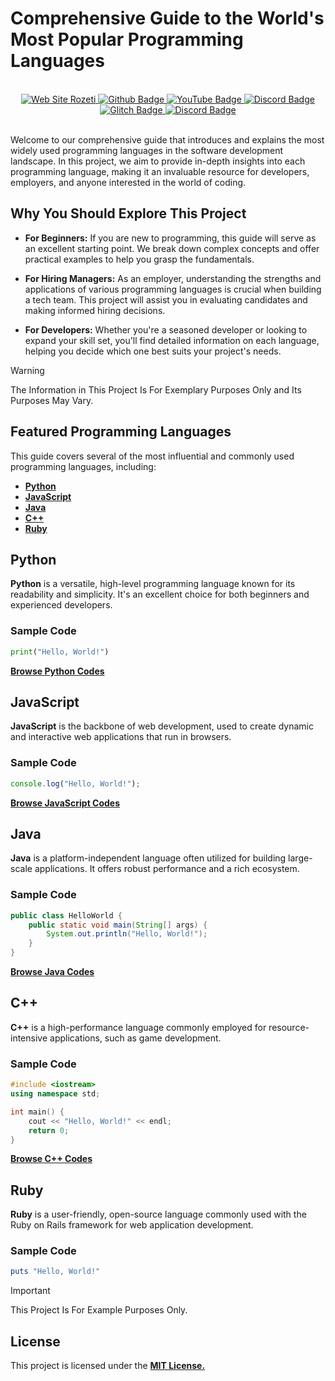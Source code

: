 # Comprehensive Guide to the World's Most Popular Programming Languages

<br>
<div style="text-align: center;" align="center">
  <a href="https://musarda.github.io">
    <img src="https://img.shields.io/badge/Visit%20My-Website-E6E6E6" alt="Web Site Rozeti">
  </a>
  <a href="https://www.github.com/musarda"> <!--GitHub Link-->
    <img src="https://img.shields.io/badge/-GitHub-000?style=quare&labelColor=000&logo=GitHub&logoColor=white&link=link" alt="Github Badge">
  </a>
  <a href="https://www.youtube.com/@CodeChain"> <!--YouTube Link-->
    <img src="https://img.shields.io/badge/-YouTube-c4302b?style=quare&labelColor=c4302b&logo=YouTube&logoColor=white&link=link" alt="YouTube Badge">
  </a>
  <a href="https://discord.gg/kf29ZKZyw6"> <!--Discord Link-->
    <img src="https://img.shields.io/badge/-Discord-738adb?style=quare&labelColor=blurple&logo=Discord&logoColor=white&link=link" alt="Discord Badge">
  </a>
  <a href="https://www.glitch.com/@musarda44"> <!--Glitch Link-->
    <img src="https://img.shields.io/badge/-Glitch-2800ff?style=quare&labelColor=2800ff&logo=Glitch&logoColor=white&link=link" alt="Glitch Badge">
  </a>
  <a href="https://discord.gg/Kaye7tpHcQ"> <!--Discord2 Link-->
    <img src="https://img.shields.io/badge/-Discord-738adb?style=quare&labelColor=blurple&logo=Discord&logoColor=white&link=link" alt="Discord Badge">
  </a>
</div>
<br>

Welcome to our comprehensive guide that introduces and explains the most widely used programming languages in the software development landscape. In this project, we aim to provide in-depth insights into each programming language, making it an invaluable resource for developers, employers, and anyone interested in the world of coding.

## Why You Should Explore This Project

- **For Beginners:** If you are new to programming, this guide will serve as an excellent starting point. We break down complex concepts and offer practical examples to help you grasp the fundamentals.
  
- **For Hiring Managers:** As an employer, understanding the strengths and applications of various programming languages is crucial when building a tech team. This project will assist you in evaluating candidates and making informed hiring decisions.

- **For Developers:** Whether you're a seasoned developer or looking to expand your skill set, you'll find detailed information on each language, helping you decide which one best suits your project's needs.

> [!WARNING]  
> The Information in This Project Is For Exemplary Purposes Only and Its Purposes May Vary.

## Featured Programming Languages

This guide covers several of the most influential and commonly used programming languages, including:

- **[Python](#python)**
- **[JavaScript](#javascript)**
- **[Java](#java)**
- **[C++](#c++)**
- **[Ruby](#ruby)**

## Python

**Python** is a versatile, high-level programming language known for its readability and simplicity. It's an excellent choice for both beginners and experienced developers.

### Sample Code

```python
print("Hello, World!")
```
**[Browse Python Codes](https://github.com/musarda/Popular-Programming-Languages/tree/main/src/python)**

## JavaScript

**JavaScript** is the backbone of web development, used to create dynamic and interactive web applications that run in browsers.

### Sample Code

```js
console.log("Hello, World!");
```
**[Browse JavaScript Codes](https://github.com/musarda/Popular-Programming-Languages/tree/main/src/javascript)**

## Java

**Java** is a platform-independent language often utilized for building large-scale applications. It offers robust performance and a rich ecosystem.

### Sample Code

```java
public class HelloWorld {
    public static void main(String[] args) {
        System.out.println("Hello, World!");
    }
}
```
**[Browse Java Codes](https://github.com/musarda/Popular-Programming-Languages/tree/main/src/java)**

## C++

**C++** is a high-performance language commonly employed for resource-intensive applications, such as game development.

### Sample Code

```cpp
#include <iostream>
using namespace std;

int main() {
    cout << "Hello, World!" << endl;
    return 0;
}
```
**[Browse C++ Codes](https://github.com/musarda/Popular-Programming-Languages/tree/main/src/cpp)**

## Ruby

**Ruby** is a user-friendly, open-source language commonly used with the Ruby on Rails framework for web application development.

### Sample Code

```ruby
puts "Hello, World!"
```

> [!IMPORTANT]  
> This Project Is For Example Purposes Only.

## License
This project is licensed under the **[MIT License.](https://github.com/musarda/Popular-Programming-Languages/blob/main/LICENSE)**
